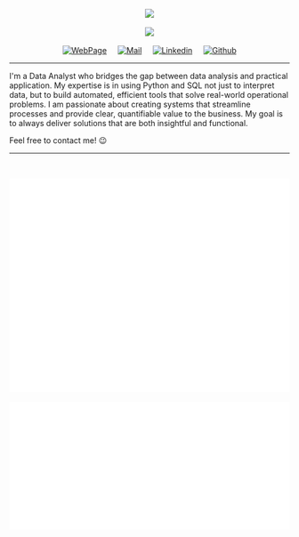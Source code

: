 <p align="center">
    <img src="https://readme-typing-svg.demolab.com?font=Bebas+Neue&size=50&duration=1&pause=500&color=F7F7F7&center=true&vCenter=true&width=435&lines=Hey!+I+am+Sebas"/></a>
</p>
<p align="center">
    <img src="https://readme-typing-svg.demolab.com?font=Bebas+Neue&size=40&pause=500&color=C5C5C5&center=true&vCenter=true&width=435&lines=Data+Analyst"/></a>
</p>

<p align="center">
<a href="https://iamsebas.dev"><img src="https://img.shields.io/badge/-WebPage-005A9C?style=flat&amp;logo=world&amp;logoColor=white" alt="WebPage"></a>&nbsp;&nbsp;&nbsp;&nbsp;
<a href="mailto:sebas@iamsebas.dev"><img src="https://img.shields.io/badge/-Mail-c14438?style=flat&amp;logo=Gmail&amp;logoColor=white" alt="Mail"></a>&nbsp;&nbsp;&nbsp;&nbsp;
<a href="https://www.linkedin.com/in/sebasnolascop/"><img src="https://img.shields.io/badge/-LinkedIn-blue?style=flat&amp;logo=LinkedIn&amp;logoColor=white" alt="Linkedin"></a>&nbsp;&nbsp;&nbsp;&nbsp;
<a href="https://github.com/iamseb4s"><img src="https://img.shields.io/badge/-Github-000?style=flat&amp;logo=Github&amp;logoColor=white" alt="Github"></a>
</p>

---

I'm a Data Analyst who bridges the gap between data analysis and practical application. My expertise is in using Python and SQL not just to interpret data, but to build automated, efficient tools that solve real-world operational problems.
I am passionate about creating systems that streamline processes and provide clear, quantifiable value to the business. My goal is to always deliver solutions that are both insightful and functional.

Feel free to contact me! 😉

---

<p align="right">
    <img src="https://komarev.com/ghpvc/?username=sebasnolascop&style=flat-square&color=blue" alt=""/>
</p>

<p align="center">
  <img src="https://github.com/iamseb4s/iamseb4s/blob/main/github-metrics.svg?raw=true" alt="My GitHub Metrics" />
</p>
<p align="center">
  <img src="https://github.com/iamseb4s/iamseb4s/blob/main/metrics.plugin.isocalendar.svg?raw=true" alt="My Contribution Calendar" />
</p>
